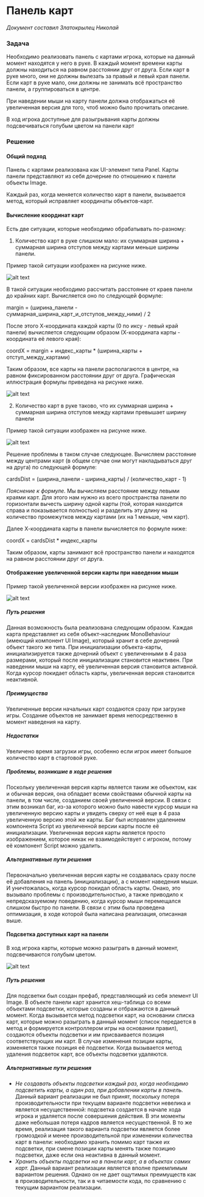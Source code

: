 # Панель карт

*Документ составил Златокрылец Николай*

### Задача
Необходимо реализовать панель с картами игрока, которые на данный момент находятся у него в руке. В каждый момент времени карты должны находиться на равном расстоянии друг от друга. Если карт в руке много, они не должны вылезать за правый и левый края панели. Если карт в руке мало, они должны не занимать всё пространство панели, а группироваться в центре.

При наведении мыши на карту панели должна отображаться её увеличенная версия для того, чтоб можно было прочитать описание.

В ход игрока доступные для разыгрывания карты должны подсвечиваться голубым цветом на панели карт

### Решение

#### Общий подход
Панель с картами реализована как UI-элемент типа Panel. Карты панели представляют из себя дочерние по отношению к панели объекты Image.

Каждый раз, когда меняется количество карт в панели, вызывается метод, который исправляет координаты объектов-карт. 

#### Вычисление координат карт
Есть две ситуации, которые необходимо обрабатывать по-разному:

1. Количество карт в руке слишком мало: их суммарная ширина + суммарная ширина отступов между картами меньше ширины панели.

Пример такой ситуации изображен на рисунке ниже.

![alt text](Illustrations/fewCardsOnPanel.png)

В такой ситуации необходимо рассчитать расстояние от краев панели до крайних карт. Вычисляется оно по следующей формуле:

margin = (ширина_панели - суммарная_ширина_карт_и_отступов_между_ними) / 2

После этого Х-координата каждой карты (0 по иксу - левый край панели) вычисляется следующим образом (Х-координата карты - координата её левого края):

coordX = margin + индекс_карты * (ширина_карты + отступ_между_картами)

Таким образом, все карты на панели располагаются в центре, на равном фиксированном расстоянии друг от друга. Графическая иллюстрация формулы приведена на рисунке ниже.

![alt text](Illustrations/fewCardsOnPanelScheme.png)

2. Количество карт в руке таково, что их суммарная ширина + суммарная ширина отступов между картами превышает ширину панели

Пример такой ситуации изображен на рисунке ниже.

![alt text](Illustrations/manyCardsOnPanel.png)

Решение проблемы в таком случае следующее. Вычисляем расстояние между центрами карт (в общем случае они могут накладываться друг на друга) по следующей формуле:

cardsDist = (ширина_панели - ширина_карты) / (количество_карт - 1)

*Пояснение к формуле.* Мы вычисляем расстояние между левыми краями карт. Для этого нам нужно из всего пространства панели по горизонтали вычесть ширину одной карты (той, которая находится справа и показывается полностью) и разделить эту длину на количество промежутков между картами (их на 1 меньше, чем карт).

Далее Х-координата карты в панели вычисляется по формуле ниже:

coordX = cardsDist * индекс_карты

Таким образом, карты занимают всё пространство панели и находятся на равном расстоянии друг от друга.

#### Отображение увеличенной версии карты при наведении мыши

Пример такой увеличенной версии изображен на рисунке ниже.

![alt text](Illustrations/bigCardVersion.png)

##### Путь решения
Данная возможность была реализована следующим образом. Каждая карта представляет из себя объект-наследник MonoBehaviour (имеющий компонент UI Image), который хранит в себе дочерний объект такого же типа. При инициализации объекта-карты, инициализируется также дочерний объект с увеличенными в 4 раза размерами, который после инициализации становится неактивен. При наведении мыши на карту, её увеличенная версия становится активной. Когда курсор покидает область карты, увеличенная версия становится неактивной.

##### Преимущества
Увеличенные версии начальных карт создаются сразу при загрузке игры. Создание объектов не занимает время непосредственно в момент наведения на карту.

##### Недостатки
Увеличено время загрузки игры, особенно если игрок имеет большое количество карт в стартовой руке.

##### Проблемы, возникшие в ходе решения
Поскольку увеличенная версия карты является таким же объектом, как и обычная версия, она обладает всеми свойствами обычной карты на панели, в том числе, созданием своей увеличенной версии. В связи с этим возникал баг, из-за которого можно было навести курсор мыши на увеличенную версию карты и увидеть сверху от неё еще в 4 раза увеличенную версию этой же карты. Баг был исправлен удалением компонента Script из увеличенной версии карты после её инициализации. Увеличенная версия карты является просто изображением, которое никак не взаимодействует с игроком, потому её компонент Script можно удалить.

##### Альтернативные пути решения
Первоначально увеличенная версия карты не создавалась сразу после её добавления на панель (инициализации), а с момент наведения мыши. И уничтожалась, когда курсор покидал область карты. Онако, это вызывало проблемы с производительностью, а также приводило к непредсказуемому поведению, когда курсор мыши перемещался слишком быстро по панели. В связи с этим была проведена оптимизация, в ходе которой была написана реализация, описанная выше.

#### Подсветка доступных карт на панели

В ход игрока карты, которые можно разыграть в данный момент, подсвечиваются голубым цветом.

![alt text](Illustrations/cardsHighlighting.png)

##### Путь решения
Для подсветки был создан префаб, представляющий из себя элемент UI Image. В объекте панели карт хранится хеш-таблица со всеми объектами подсветки, которые созданы и отбражаются в данный момент. Когда вызывается метод подсветки карт, на основании списка карт, которые можно разыграть в данный момент (список передается в метод и формируется контроллером игры на основании правил), создаются объекты подсветки и им присваивается позиция соответствующих им карт. В случае изменения позиции карты, изменяется также позиция её подсветки. Когда вызывается метод удаления подсветок карт, все объекты подсветки удаляются.

##### Альтернативные пути решения
* *Не создавать объекты подсветки каждый раз, когда необходимо подсветить карты, а один раз, при добавлении карты в панель.* Данный вариант реализации не был принят, поскольку потеря производительности при текущем варианте подсветки невелика и является несущественной: подсветка создается в начале хода игрока и удаляется после совершения действия. В эти моменты даже небольшая потеря кадров является несущественной. В то же время, реализация такого варианта подсветки является более громоздкой и менее производительной при изменении количества карт в панели: необходимо хранить помимо карт также их подсветки, при смене позиции карты менять также позицию подсветки, даже если она неактивна в данный момент.
* *Хранить объекты подсветки на в панели карт, а в объектах самих карт.* Данный вариант реализации является вполне приемлимым вариантом решения. Однако он не дает ощутимых преимуществ как в производительности, так и в читаемости кода, по сравнению с текущим вариантом реализации.